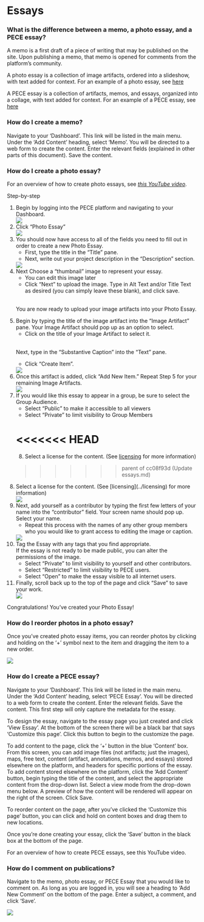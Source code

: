 Essays
======
### What is the difference between a memo, a photo essay, and a PECE essay?

A memo is a first draft of a piece of writing that may be published on
the site. Upon publishing a memo, that memo is opened for comments from
the platform’s community.

A photo essay is a collection of image artifacts, ordered into a
slideshow, with text added for context. For an example of a photo essay,
see [here](http://theasthmafiles.org/content/6-united-states-environmental-health-governance-timeline)

A PECE essay is a collection of artifacts, memos, and essays, organized
into a collage, with text added for context. For an example of a PECE
essay, see [here](https://disaster-sts-network.org/content/lead-poisoning-and-information-distribution-southern-california/essay)

### How do I create a memo?

Navigate to your ‘Dashboard’. This link will be listed in the main menu.
Under the ‘Add Content’ heading, select ‘Memo’. You will be directed to
a web form to create the content. Enter the relevant fields (explained
in other parts of this document). Save the content.

### How do I create a photo essay?

For an overview of how to create photo essays, see [*this YouTube video*](https://www.youtube.com/watch?v=Z2K9nrp4j74).

Step-by-step

<ol> <!-- Step 1 -->
<li> Begin by logging into the PECE platform and navigating to your Dashboard. </li>

<img src= media/photo_essay_1.png>

<li> Click “Photo Essay” </li> <!-- Step 2 -->

<img src= media/photo_essay_2.png>

<li> You should now have access to all of the fields you need to fill out in order to create a new Photo Essay.
<ul>
  <li> First, type the title in the “Title” pane.</li>
  <li> Next, write out your project description in the “Description” section. </li>
</ul> </li>

<img src= media/photo_essay_3.png>


<li> Next Choose a “thumbnail” image to represent your essay.
<ul>
  <li> You can edit this image later </li>
  <li> Click “Next” to upload the image. Type in Alt Text and/or Title Text as desired (you can simply leave these blank), and click save. </li>
</ul>

  <br/>You are now ready to upload your image artifacts into your Photo Essay. </li>

<li> Begin by typing the title of the image artifact into the “Image Artifact” pane. Your Image Artifact should pop up as an option to select.
<ul>
  <li>Click on the title of your Image Artifact to select it. </li>
</ul>

  <br/>Next, type in the “Substantive Caption” into the “Text” pane.
<ul>
  <li> Click “Create Item”. </li>
</ul> </li>


<img src= media/photo_essay_4.png>


<li> Once this artifact is added, click “Add New Item.” Repeat Step 5 for your remaining Image Artifacts. </li>

<img src= media/photo_essay_5.png>

<li> If you would like this essay to appear in a group, be sure to select the Group Audience.
<ul>
  <li>Select “Public” to make it accessible to all viewers</li>
  <li>Select “Private” to limit visibility to Group Members</li>
</ul> </li>

<<<<<<< HEAD
=======
8. Select a license for the content. (See [licensing](./licensing.md) for more information)
>>>>>>> parent of cc08f93d (Update essays.md)

<li> Select a license for the content. (See [licensing](../licensing) for more information) </li>

<img src= media/photo_essay_6.png>

<li> Next, add yourself as a contributor by typing the first few letters of your name into the “contributor” field. Your screen name should pop up. Select your name.
<ul>
  <li> Repeat this process with the names of any other group members who you would like to grant access to editing the image or caption. </li>
</ul> </li>

<img src= media/photo_essay_7.png>

<li> Tag the Essay with any tags that you find appropriate.
 <br> If the essay is not ready to be made public, you can alter the permissions of the image. </br>
  <ul>
  <li> Select “Private” to limit visibility to yourself and other contributors.</li>
  <li> Select “Restricted” to limit visibility to PECE users.</li>
  <li> Select “Open” to make the essay visible to all internet users.</li>
  </ul> </li>

<li> Finally, scroll back up to the top of the page and click “Save” to save your work. </li>

<img src= media/photo_essay_8.png>

</ol>

Congratulations! You’ve created your Photo Essay!




### How do I reorder photos in a photo essay?

Once you’ve created photo essay items, you can reorder photos by
clicking and holding on the ‘+’ symbol next to the item and dragging the
item to a new order.

![](media/reorderimages.png)

### How do I create a PECE essay?

Navigate to your ‘Dashboard’. This link will be listed in the main menu.
Under the ‘Add Content’ heading, select ‘PECE Essay’. You will be
directed to a web form to create the content. Enter the relevant fields.
Save the content. This first step will only capture the metadata for the
essay.

To design the essay, navigate to the essay page you just created and
click ‘View Essay’. At the bottom of the screen there will be a black
bar that says ‘Customize this page’. Click this button to begin to the
customize the page.

To add content to the page, click the ‘+’ button in the blue ‘Content’
box. From this screen, you can add image files (not artifacts; just the
images), maps, free text, content (artifact, annotations, memos, and
essays) stored elsewhere on the platform, and headers for specific
portions of the essay. To add content stored elsewhere on the platform,
click the ‘Add Content’ button, begin typing the title of the content,
and select the appropriate content from the drop-down list. Select a
view mode from the drop-down menu below. A preview of how the content
will be rendered will appear on the right of the screen. Click Save.

To reorder content on the page, after you’ve clicked the ‘Customize this
page’ button, you can click and hold on content boxes and drag them to
new locations.

Once you’re done creating your essay, click the ‘Save’ button in the
black box at the bottom of the page.

For an overview of how to create PECE essays, see this YouTube video.

### How do I comment on publications?

Navigate to the memo, photo essay, or PECE Essay that you would like to
comment on. As long as you are logged in, you will see a heading to ‘Add
New Comment’ on the bottom of the page. Enter a subject, a comment, and
click ‘Save’.

![](media/comment.png)
